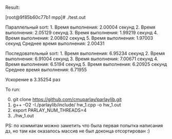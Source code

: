 Result:

[root@9f85b60c77b1 mpp]# ./test.out

Параллельный sort:
        1. Время выполнения: 2.00004 секунд
        2. Время выполнения: 2.05129 секунд
        3. Время выполнения: 1.99219 секунд
        4. Время выполнения: 2.00802 секунд
        5. Время выполнения: 1.97003 секунд
        Среднее время выполнения: 2.00431

Последовательный sort:
        1. Время выполнения: 6.95234 секунд
        2. Время выполнения: 6.91004 секунд
        3. Время выполнения: 7.00671 секунд
        4. Время выполнения: 6.5194 секунд
        5. Время выполнения: 6.20925 секунд
        Среднее время выполнения: 6.71955

Ускорение в 3.35254 раз


To run:

0. git clone https://github.com/cmuparlay/parlaylib.git
1. g++ -O2 -I./parlaylib/include/ hw_1.cpp -o hw_1.out
2. export PARLAY_NUM_THREADS=4
3. ./hw_1.out

PS: по коммитам можно заметить что была первая попытка написания дз, но там как оказалось массив не был доконца отсортирован :)